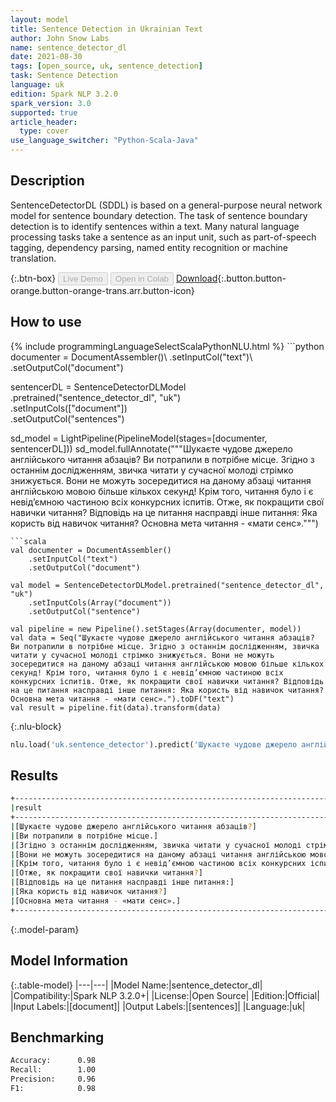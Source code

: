 ```yaml
---
layout: model
title: Sentence Detection in Ukrainian Text
author: John Snow Labs
name: sentence_detector_dl
date: 2021-08-30
tags: [open_source, uk, sentence_detection]
task: Sentence Detection
language: uk
edition: Spark NLP 3.2.0
spark_version: 3.0
supported: true
article_header:
  type: cover
use_language_switcher: "Python-Scala-Java"
---
```


## Description

SentenceDetectorDL (SDDL) is based on a general-purpose neural network model for sentence boundary detection. The task of sentence boundary detection is to identify sentences within a text. Many natural language processing tasks take a sentence as an input unit, such as part-of-speech tagging, dependency parsing, named entity recognition or machine translation.

{:.btn-box}
<button class="button button-orange" disabled>Live Demo</button>
<button class="button button-orange" disabled>Open in Colab</button>
[Download](https://s3.amazonaws.com/auxdata.johnsnowlabs.com/public/models/sentence_detector_dl_uk_3.2.0_3.0_1630322414306.zip){:.button.button-orange.button-orange-trans.arr.button-icon}

## How to use



<div class="tabs-box" markdown="1">
{% include programmingLanguageSelectScalaPythonNLU.html %}
```python
documenter = DocumentAssembler()\
    .setInputCol("text")\
    .setOutputCol("document")
    
sentencerDL = SentenceDetectorDLModel\
  .pretrained("sentence_detector_dl", "uk") \
  .setInputCols(["document"]) \
  .setOutputCol("sentences")

sd_model = LightPipeline(PipelineModel(stages=[documenter, sentencerDL]))
sd_model.fullAnnotate("""Шукаєте чудове джерело англійського читання абзаців? Ви потрапили в потрібне місце. Згідно з останнім дослідженням, звичка читати у сучасної молоді стрімко знижується. Вони не можуть зосередитися на даному абзаці читання англійською мовою більше кількох секунд! Крім того, читання було і є невід’ємною частиною всіх конкурсних іспитів. Отже, як покращити свої навички читання? Відповідь на це питання насправді інше питання: Яка користь від навичок читання? Основна мета читання - «мати сенс».""")



```
```scala
val documenter = DocumentAssembler()
    .setInputCol("text")
    .setOutputCol("document")

val model = SentenceDetectorDLModel.pretrained("sentence_detector_dl", "uk")
	.setInputCols(Array("document"))
	.setOutputCol("sentence")

val pipeline = new Pipeline().setStages(Array(documenter, model))
val data = Seq("Шукаєте чудове джерело англійського читання абзаців? Ви потрапили в потрібне місце. Згідно з останнім дослідженням, звичка читати у сучасної молоді стрімко знижується. Вони не можуть зосередитися на даному абзаці читання англійською мовою більше кількох секунд! Крім того, читання було і є невід’ємною частиною всіх конкурсних іспитів. Отже, як покращити свої навички читання? Відповідь на це питання насправді інше питання: Яка користь від навичок читання? Основна мета читання - «мати сенс».").toDF("text")
val result = pipeline.fit(data).transform(data)
```

{:.nlu-block}
```python
nlu.load('uk.sentence_detector').predict('Шукаєте чудове джерело англійського читання абзаців? Ви потрапили в потрібне місце. Згідно з останнім дослідженням, звичка читати у сучасної молоді стрімко знижується. Вони не можуть зосередитися на даному абзаці читання англійською мовою більше кількох секунд! Крім того, читання було і є невід’ємною частиною всіх конкурсних іспитів. Отже, як покращити свої навички читання? Відповідь на це питання насправді інше питання: Яка користь від навичок читання? Основна мета читання - «мати сенс».', output_level ='sentence')  
```
</div>

## Results

```bash
+-----------------------------------------------------------------------------------------------+
|result                                                                                         |
+-----------------------------------------------------------------------------------------------+
|[Шукаєте чудове джерело англійського читання абзаців?]                                         |
|[Ви потрапили в потрібне місце.]                                                               |
|[Згідно з останнім дослідженням, звичка читати у сучасної молоді стрімко знижується.]          |
|[Вони не можуть зосередитися на даному абзаці читання англійською мовою більше кількох секунд!]|
|[Крім того, читання було і є невід’ємною частиною всіх конкурсних іспитів.]                    |
|[Отже, як покращити свої навички читання?]                                                     |
|[Відповідь на це питання насправді інше питання:]                                              |
|[Яка користь від навичок читання?]                                                             |
|[Основна мета читання - «мати сенс».]                                                          |
+-----------------------------------------------------------------------------------------------+


```

{:.model-param}
## Model Information

{:.table-model}
|---|---|
|Model Name:|sentence_detector_dl|
|Compatibility:|Spark NLP 3.2.0+|
|License:|Open Source|
|Edition:|Official|
|Input Labels:|[document]|
|Output Labels:|[sentences]|
|Language:|uk|

## Benchmarking

```bash
Accuracy:      0.98
Recall:        1.00
Precision:     0.96
F1:            0.98
```
